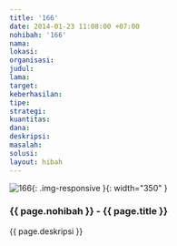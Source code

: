 ```yaml
---
title: '166'
date: 2014-01-23 11:08:00 +07:00
nohibah: '166'
nama: 
lokasi: 
organisasi: 
judul: 
lama: 
target: 
keberhasilan: 
tipe: 
strategi: 
kuantitas: 
dana: 
deskripsi: 
masalah: 
solusi: 
layout: hibah
---
```


![166](/static/img/hibahcms/166.png){: .img-responsive }{: width="350" }

### {{ page.nohibah }} - {{ page.title }}

{{ page.deskripsi }}
